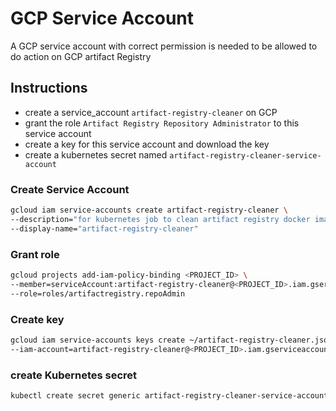 # GCP Service Account

A GCP service account with correct permission is needed to be allowed to do action on GCP artifact Registry

## Instructions

- create a service_account `artifact-registry-cleaner` on GCP
- grant the role `Artifact Registry Repository Administrator` to this service account
- create a key for this service account and download the key
- create a kubernetes secret named `artifact-registry-cleaner-service-account`

### Create Service Account

```bash
gcloud iam service-accounts create artifact-registry-cleaner \
--description="for kubernetes job to clean artifact registry docker images" \
--display-name="artifact-registry-cleaner"
```

### Grant role

```bash
gcloud projects add-iam-policy-binding <PROJECT_ID> \
--member=serviceAccount:artifact-registry-cleaner@<PROJECT_ID>.iam.gserviceaccount.com \
--role=roles/artifactregistry.repoAdmin
```

### Create key

```bash
gcloud iam service-accounts keys create ~/artifact-registry-cleaner.json \
--iam-account=artifact-registry-cleaner@<PROJECT_ID>.iam.gserviceaccount.com
```

### create Kubernetes secret

```bash
kubectl create secret generic artifact-registry-cleaner-service-account --from-file=~/artifact-registry-cleaner.json --namespace=artifact-registry-cleaner --dry-run=client -o yaml | kubectl apply -f -
```

